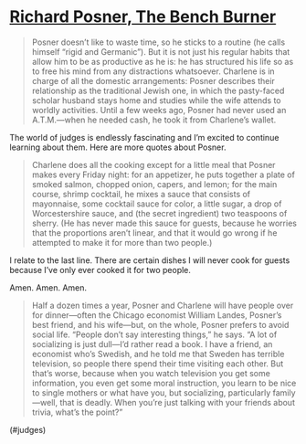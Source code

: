 # [Richard Posner, The Bench Burner](https://www.newyorker.com/magazine/2001/12/10/the-bench-burner)

> Posner doesn’t like to waste time, so he sticks to a routine (he calls himself “rigid and Germanic”). But it is not just his regular habits that allow him to be as productive as he is: he has structured his life so as to free his mind from any distractions whatsoever. Charlene is in charge of all the domestic arrangements: Posner describes their relationship as the traditional Jewish one, in which the pasty-faced scholar husband stays home and studies while the wife attends to worldly activities. Until a few weeks ago, Posner had never used an A.T.M.—when he needed cash, he took it from Charlene’s wallet.

The world of judges is endlessly fascinating and I’m excited to continue learning about them. Here are more quotes about Posner.

> Charlene does all the cooking except for a little meal that Posner makes every Friday night: for an appetizer, he puts together a plate of smoked salmon, chopped onion, capers, and lemon; for the main course, shrimp cocktail, he mixes a sauce that consists of mayonnaise, some cocktail sauce for color, a little sugar, a drop of Worcestershire sauce, and (the secret ingredient) two teaspoons of sherry. (He has never made this sauce for guests, because he worries that the proportions aren’t linear, and that it would go wrong if he attempted to make it for more than two people.)

I relate to the last line. There are certain dishes I will never cook for guests because I’ve only ever cooked it for two people.

Amen. Amen. Amen.

> Half a dozen times a year, Posner and Charlene will have people over for dinner—often the Chicago economist William Landes, Posner’s best friend, and his wife—but, on the whole, Posner prefers to avoid social life. “People don’t say interesting things,” he says. “A lot of socializing is just dull—I’d rather read a book. I have a friend, an economist who’s Swedish, and he told me that Sweden has terrible television, so people there spend their time visiting each other. But that’s worse, because when you watch television you get some information, you even get some moral instruction, you learn to be nice to single mothers or what have you, but socializing, particularly family—well, that is deadly. When you’re just talking with your friends about trivia, what’s the point?”

(#judges)
